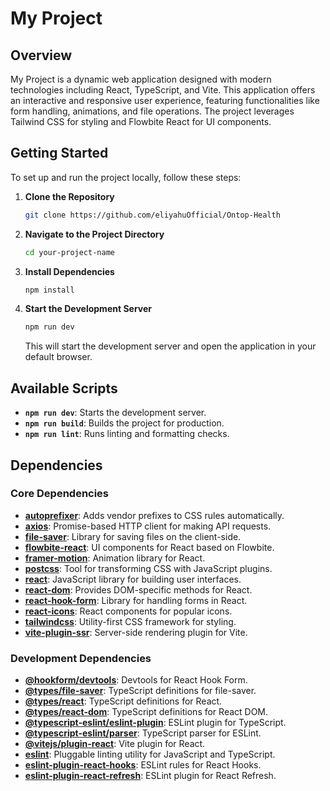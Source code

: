 # My Project

## Overview

My Project is a dynamic web application designed with modern technologies including React, TypeScript, and Vite. 
This application offers an interactive and responsive user experience, featuring functionalities like form handling, animations, and file operations. 
The project leverages Tailwind CSS for styling and Flowbite React for UI components.

## Getting Started

To set up and run the project locally, follow these steps:

1. **Clone the Repository**

   ```bash
   git clone https://github.com/eliyahuOfficial/Ontop-Health
   ```

2. **Navigate to the Project Directory**

   ```bash
   cd your-project-name
   ```

3. **Install Dependencies**

   ```bash
   npm install
   ```

4. **Start the Development Server**

   ```bash
   npm run dev
   ```

   This will start the development server and open the application in your default browser.

## Available Scripts

- **`npm run dev`**: Starts the development server.
- **`npm run build`**: Builds the project for production.
- **`npm run lint`**: Runs linting and formatting checks.

## Dependencies

### Core Dependencies

- **[autoprefixer](https://github.com/postcss/autoprefixer)**: Adds vendor prefixes to CSS rules automatically.
- **[axios](https://github.com/axios/axios)**: Promise-based HTTP client for making API requests.
- **[file-saver](https://github.com/eligrey/FileSaver.js)**: Library for saving files on the client-side.
- **[flowbite-react](https://github.com/themesberg/flowbite-react)**: UI components for React based on Flowbite.
- **[framer-motion](https://www.framer.com/api/motion/)**: Animation library for React.
- **[postcss](https://github.com/postcss/postcss)**: Tool for transforming CSS with JavaScript plugins.
- **[react](https://reactjs.org/)**: JavaScript library for building user interfaces.
- **[react-dom](https://reactjs.org/docs/react-dom.html)**: Provides DOM-specific methods for React.
- **[react-hook-form](https://react-hook-form.com/)**: Library for handling forms in React.
- **[react-icons](https://react-icons.github.io/react-icons/)**: React components for popular icons.
- **[tailwindcss](https://tailwindcss.com/)**: Utility-first CSS framework for styling.
- **[vite-plugin-ssr](https://vite-plugin-ssr.com/)**: Server-side rendering plugin for Vite.

### Development Dependencies

- **[@hookform/devtools](https://react-hook-form.com/devtools)**: Devtools for React Hook Form.
- **[@types/file-saver](https://www.npmjs.com/package/@types/file-saver)**: TypeScript definitions for file-saver.
- **[@types/react](https://www.npmjs.com/package/@types/react)**: TypeScript definitions for React.
- **[@types/react-dom](https://www.npmjs.com/package/@types/react-dom)**: TypeScript definitions for React DOM.
- **[@typescript-eslint/eslint-plugin](https://github.com/typescript-eslint/typescript-eslint)**: ESLint plugin for TypeScript.
- **[@typescript-eslint/parser](https://github.com/typescript-eslint/typescript-eslint)**: TypeScript parser for ESLint.
- **[@vitejs/plugin-react](https://vitejs.dev/plugins/#react)**: Vite plugin for React.
- **[eslint](https://eslint.org/)**: Pluggable linting utility for JavaScript and TypeScript.
- **[eslint-plugin-react-hooks](https://www.npmjs.com/package/eslint-plugin-react-hooks)**: ESLint rules for React Hooks.
- **[eslint-plugin-react-refresh](https://www.npmjs.com/package/eslint-plugin-react-refresh)**: ESLint plugin for React Refresh.
